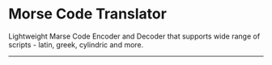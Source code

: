 # Morse Code Translator

Lightweight Marse Code Encoder and Decoder that supports wide range of scripts - latin, greek, cylindric and more.

---
